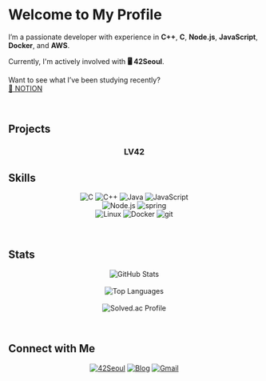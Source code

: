 <div align="left">
  <h1>Welcome to My Profile</h1>
  <p>
    I’m a passionate developer with experience in <strong>C++</strong>, <strong>C</strong>, <strong>Node.js</strong>, <strong>JavaScript</strong>, <strong>Docker</strong>, and <strong>AWS</strong>.
  </p>
  
  <p>
    Currently, I'm actively involved with <strong>🖥 42Seoul</strong>.
  </p>

  <p>
    Want to see what I’ve been studying recently?
    <br>
    <a href="https://junkim2.notion.site/JUNKIM-S-LEARNING-RECORD-fa7c5cc675f2469693827371d7e78df8?pvs=74" target="_blank">📙 NOTION</a>
  </p>
  <br/>
</div>
<div align="center">
  <h2 align="left">Projects</h2>
  <p>
    <h3><strong>LV42</strong></h3>
    
  </p>
  
  <h2 align="left">Skills</h2>
  <p>
    <img src="https://img.shields.io/badge/C-000000?style=for-the-badge&logo=c&logoColor=white" alt="C"/>
    <img src="https://img.shields.io/badge/C++-000000?style=for-the-badge&logo=cplusplus&logoColor=white" alt="C++"/>
    <img src="https://img.shields.io/badge/Java-000000?style=for-the-badge&logo=java&logoColor=white" alt="Java"/>
    <img src="https://img.shields.io/badge/JavaScript-000000?style=for-the-badge&logo=javascript&logoColor=white" alt="JavaScript"/><br/>
    <img src="https://img.shields.io/badge/Node.js-000000?style=for-the-badge&logo=nodedotjs&logoColor=white" alt="Node.js"/>
    <img src="https://img.shields.io/badge/Spring-000000?style=for-the-badge&logo=spring&logoColor=white" alt="spring"/><br/>
    <img src="https://img.shields.io/badge/Linux-000000?style=for-the-badge&logo=linux&logoColor=white" alt="Linux"/>
    <img src="https://img.shields.io/badge/Docker-000000?style=for-the-badge&logo=docker&logoColor=white" alt="Docker"/>
    <img src="https://img.shields.io/badge/git-000000?style=for-the-badge&logo=git&logoColor=white" alt="git"/>
  </p>
  <br/>
  <h2 align="left">Stats</h2>
  <p>
    <img src="https://github-readme-stats.vercel.app/api?username=Rillmo&theme=dark&show_icons=true" alt="GitHub Stats"/><br/><br/>
    <img src="https://github-readme-stats.vercel.app/api/top-langs/?username=Rillmo&hide=java,html" alt="Top Languages"/><br/><br/>
    <img src="http://mazassumnida.wtf/api/generate_badge?boj=maxman306" alt="Solved.ac Profile"/><br/>
  </p>
  <br/>
  <img src="https://github-readme-stats.vercel.app/api/pin/?username=Rillmo&repo=lv42-Backend" alt=""/>
  <h2 align="left">Connect with Me</h2>
  <p>
    <a href="https://42seoul.kr/seoul42/main/view" target="_blank"><img src="https://img.shields.io/badge/42Seoul-000000?style=flat-square&logo=42&logoColor=white" alt="42Seoul"/></a>
    <a href="https://junkim2.notion.site/JUNKIM-S-LEARNING-RECORD-fa7c5cc675f2469693827371d7e78df8?pvs=74" target="_blank"><img src="https://img.shields.io/badge/BLOG-282828?style=flat-square&logo=Notion&logoColor=white" alt="Blog"/></a>
    <a href="mailto:maxman306@gmail.com" target="_blank"><img src="https://img.shields.io/badge/maxman306@gmail.com-EA4335?style=flat-square&logo=Gmail&logoColor=white" alt="Gmail"/></a>
  </p>
</div>
